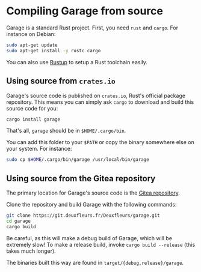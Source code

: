 # Compiling Garage from source


Garage is a standard Rust project.
First, you need `rust` and `cargo`.
For instance on Debian:

```bash
sudo apt-get update
sudo apt-get install -y rustc cargo
```

You can also use [Rustup](https://rustup.rs/) to setup a Rust toolchain easily.

## Using source from `crates.io`

Garage's source code is published on `crates.io`, Rust's official package repository.
This means you can simply ask `cargo` to download and build this source code for you:

```bash
cargo install garage
```

That's all, `garage` should be in `$HOME/.cargo/bin`.

You can add this folder to your `$PATH` or copy the binary somewhere else on your system.
For instance:

```bash
sudo cp $HOME/.cargo/bin/garage /usr/local/bin/garage
```


## Using source from the Gitea repository

The primary location for Garage's source code is the
[Gitea repository](https://git.deuxfleurs.fr/Deuxfleurs/garage).

Clone the repository and build Garage with the following commands:

```bash
git clone https://git.deuxfleurs.fr/Deuxfleurs/garage.git
cd garage
cargo build
```

Be careful, as this will make a debug build of Garage, which will be extremely slow!
To make a release build, invoke `cargo build --release` (this takes much longer).

The binaries built this way are found in `target/{debug,release}/garage`.

